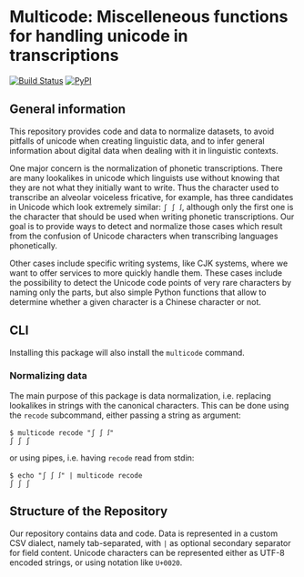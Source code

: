 # Multicode: Miscelleneous functions for handling unicode in transcriptions

[![Build Status](https://github.com/cldf/multicode/workflows/tests/badge.svg)](https://github.com/cldf/multicode/actions?query=workflow%3Atests)
[![PyPI](https://img.shields.io/pypi/v/multicode.svg)](https://pypi.org/project/multicode)


## General information

This repository provides code and data to normalize datasets, to avoid pitfalls of unicode when creating linguistic data, and to infer general information about digital data when dealing with it in linguistic contexts.

One major concern is the normalization of phonetic transcriptions. There are many lookalikes in unicode which linguists use without knowing that they are not what they initially want to write. Thus the character used to transcribe an alveolar voiceless fricative, for example, has three candidates in Unicode which look extremely similar: ```ʃ ∫ ꭍ```, although only the first one is the character that should be used when writing phonetic transcriptions. Our goal is to provide ways to detect and normalize those cases which result from the confusion of Unicode characters when transcribing languages phonetically.

Other cases include specific writing systems, like CJK systems, where we want to offer services to more quickly handle them. These cases include the possibility to detect the Unicode code points of very rare characters by naming only the parts, but also simple Python functions that allow to determine whether a given character is a Chinese character or not.


## CLI

Installing this package will also install the `multicode` command.


### Normalizing data

The main purpose of this package is data normalization, i.e. replacing lookalikes
in strings with the canonical characters. This can be done using the `recode`
subcommand, either passing a string as argument:
```shell
$ multicode recode "ʃ ∫ ꭍ"
ʃ ʃ ʃ
```
or using pipes, i.e. having `recode` read from stdin:
```shell
$ echo "ʃ ∫ ꭍ" | multicode recode 
ʃ ʃ ʃ
```


## Structure of the Repository

Our repository contains data and code. Data is represented in a custom CSV dialect, namely tab-separated, with `|` as optional secondary separator for field content. Unicode characters can be represented either as UTF-8 encoded strings, or using notation like `U+0020`.
